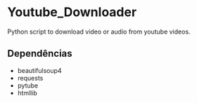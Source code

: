 # Youtube_Downloader
Python script to download video or audio from youtube videos.

## Dependências
* beautifulsoup4
* requests
* pytube
* htmllib
